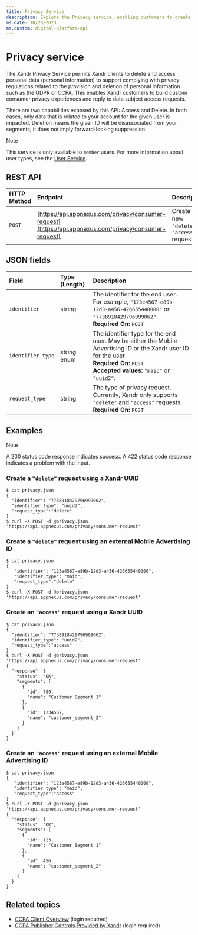 ```yaml
---
title: Privacy Service
description: Explore the Privacy service, enabling customers to create personalized consumer privacy experiences and respond to data subject access requests.
ms.date: 10/28/2023
ms.custom: digital-platform-api
---
```


# Privacy service

The Xandr Privacy Service permits Xandr clients to delete and access personal data (personal information) to support complying with privacy regulations related to the provision and deletion of personal information such as the GDPR or CCPA. This enables Xandr customers
to build custom consumer privacy experiences and reply to data subject access requests.

There are two capabilities exposed by this API: Access and Delete. In both cases, only data that is related to your account for the given user is impacted. Deletion means the given ID will be disassociated from your segments; it does not imply forward-looking suppression.

> [!NOTE]
> This service is only available to `member` users. For more information about user types, see the [User Service](user-service.md).

## REST API

| HTTP Method | Endpoint | Description |
|:---|:---|:---|
| `POST` | [https://api.appnexus.com/privacy/consumer-request](https://api.appnexus.com/privacy/consumer-request) | Create a new `"delete"` or `"access"` request. |

## JSON fields

| Field | Type (Length) | Description |
|:---|:---|:---|
| `identifier` | string | The identifier for the end user.<br>For example, `"123e4567-e89b-12d3-a456-426655440000"` or `"7738918429796999062"`.<br>**Required On:** `POST` |
| `identifier_type` | string enum | The identifier type for the end user. May be either the Mobile Advertising ID or the Xandr user ID for the user.<br>**Required On:** `POST`<br>**Accepted values:** `"maid"` or `"uuid2"`. |
| `request_type` | string | The type of privacy request. Currently, Xandr only supports `"delete"` and `"access"` requests.<br>**Required On:** `POST` |

## Examples

> [!NOTE]
> A 200 status code response indicates success. A 422 status code response indicates a problem with the input.

### Create a `"delete"` request using a Xandr UUID

```
$ cat privacy.json
{
  "identifier": "7738918429796999062", 
  "identifier_type": "uuid2", 
  "request_type":"delete"
}
$ curl -X POST -d @privacy.json 'https://api.appnexus.com/privacy/consumer-request'
```

### Create a `"delete"` request using an external Mobile Advertising ID

```
$ cat privacy.json
{
   "identifier": "123e4567-e89b-12d3-a456-426655440000", 
   "identifier_type": "maid", 
   "request_type":"delete"
}
$ curl -X POST -d @privacy.json 'https://api.appnexus.com/privacy/consumer-request'
```

### Create an `"access"` request using a Xandr UUID

```
$ cat privacy.json
{
  "identifier": "7738918429796999062", 
  "identifier_type": "uuid2", 
  "request_type":"access"
}
$ curl -X POST -d @privacy.json 'https://api.appnexus.com/privacy/consumer-request'
{
  "response": {
    "status": "OK",
    "segments": [
      {
        "id": 789,
        "name": "Customer Segment 1"
      },
      {
        "id": 1234567,
        "name": "customer_segment_2"
      }
    ]
  }
} 
```

### Create an `"access"` request using an external Mobile Advertising ID

```
$ cat privacy.json
{
   "identifier": "123e4567-e89b-12d3-a456-426655440000", 
   "identifier_type": "maid", 
   "request_type":"access"
}
$ curl -X POST -d @privacy.json 'https://api.appnexus.com/privacy/consumer-request'
{
  "response": {
    "status": "OK",
    "segments": [
      {
        "id": 123,
        "name": "Customer Segment 1"
      },
      {
        "id": 456,
        "name": "customer_segment_2"
      }
    ]
  }
}  
```

## Related topics

- [CCPA Client Overview](https://microsoftapc.sharepoint.com/teams/PrivacyRegulations/SitePages/CCPA-Client-Overview.aspx) (login required)
- [CCPA Publisher Controls Provided by Xandr](https://microsoftapc.sharepoint.com/teams/PrivacyRegulations/SitePages/CCPA-Publisher-Controls-Provided-by-Xandr.aspx) (login required)
